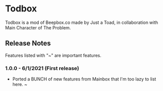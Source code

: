 # Todbox
Todbox is a mod of Beepbox.co made by Just a Toad, in collaboration with Main Character of The Problem.


## Release Notes

Features listed with "~" are important features.

### 1.0.0 - 6/1/2021 (First release)
- Ported a BUNCH of new features from Mainbox that I'm too lazy to list here. ~

